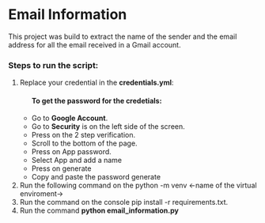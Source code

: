 <h1>Email Information</h1>

<p>This project was build to extract the name of the sender and the email address for all the email received in a Gmail account.</p>

<h3>Steps to run the script: </h3>

<ol>
    <li>Replace your credential in the <b>credentials.yml</b>: </li>
    <ul>
        <h4>To get the password for the credetials:</h4>
        <li>Go to <b>Google Account</b>.</li>
        <li>Go to <b>Security</b> is on the left side of the screen.</li>
        <li>Press on the 2 step verification.</li>
        <li>Scroll to the bottom of the page.</li>
        <li>Press on App password.</li>
        <li>Select App and add a name</li>
        <li>Press on generate</li>
        <li>Copy and paste the password generate</li>
    </ul>
    <li>Run the following command on the python -m venv <-name of the virtual enviroment-> </li>
    <li>Run the command on the console pip install -r requirements.txt.</li>
    <li>Run the command <b>python email_information.py</b></li>
</ol>
